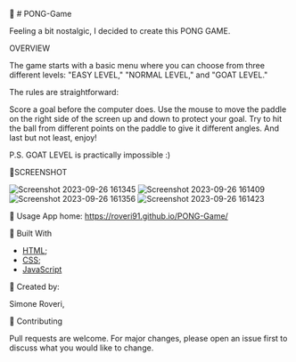 👾 # PONG-Game

Feeling a bit nostalgic, I decided to create this PONG GAME.

OVERVIEW

The game starts with a basic menu where you can choose from three different levels: "EASY LEVEL," "NORMAL LEVEL," and "GOAT LEVEL."

The rules are straightforward:

Score a goal before the computer does.
Use the mouse to move the paddle on the right side of the screen up and down to protect your goal.
Try to hit the ball from different points on the paddle to give it different angles.
And last but not least, enjoy!

P.S. GOAT LEVEL is practically impossible :)

📱SCREENSHOT

![Screenshot 2023-09-26 161345](https://github.com/Roveri91/PONG-Game/assets/105217392/b895dda4-58d0-40df-8fbd-c4d51cf7de14)
![Screenshot 2023-09-26 161409](https://github.com/Roveri91/PONG-Game/assets/105217392/25a01998-04ed-4608-9a74-2588872baebb)
![Screenshot 2023-09-26 161356](https://github.com/Roveri91/PONG-Game/assets/105217392/11991816-66f8-4cd3-a43e-b237621d5da0)
![Screenshot 2023-09-26 161423](https://github.com/Roveri91/PONG-Game/assets/105217392/181aec62-fd57-42f5-b3bc-e0f2921f3ea7)


📕 Usage
App home: https://roveri91.github.io/PONG-Game/

🔨 Built With
+ [HTML](https://developer.mozilla.org/en-US/docs/Web/HTML);
+ [CSS](https://developer.mozilla.org/en-US/docs/Web/CSS);
+ [JavaScript](https://developer.mozilla.org/en-US/docs/Web/JavaScript)

🗿 Created by:

Simone Roveri,

💅 Contributing

Pull requests are welcome. For major changes, please open an issue first to discuss what you would like to change.
